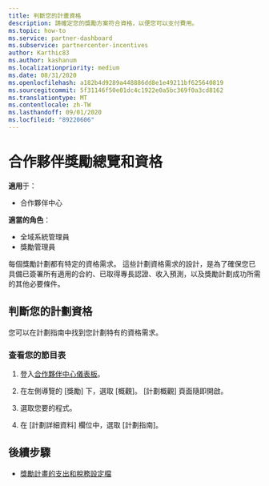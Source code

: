 ```yaml
---
title: 判斷您的計畫資格
description: 請確定您的獎勵方案符合資格，以便您可以支付費用。
ms.topic: how-to
ms.service: partner-dashboard
ms.subservice: partnercenter-incentives
author: Karthic83
ms.author: kashanum
ms.localizationpriority: medium
ms.date: 08/31/2020
ms.openlocfilehash: a182b4d9289a448886dd8e1e49211bf625640819
ms.sourcegitcommit: 5f31146f50e01dc4c1922e0a5bc369f0a3cd8162
ms.translationtype: MT
ms.contentlocale: zh-TW
ms.lasthandoff: 09/01/2020
ms.locfileid: "89220606"
---
```

# <a name="partner-incentives-overview-and-eligibility"></a>合作夥伴獎勵總覽和資格 

**適用**于：

- 合作夥伴中心

**適當的角色**：

- 全域系統管理員
- 獎勵管理員

 每個獎勵計劃都有特定的資格需求。 這些計劃資格需求的設計，是為了確保您已具備已簽署所有適用的合約、已取得專長認證、收入預測，以及獎勵計劃成功所需的其他必要條件。

## <a name="determining-your-program-eligibility"></a>判斷您的計劃資格

您可以在計劃指南中找到您計劃特有的資格需求。 

### <a name="to-see-your-program-guide"></a>查看您的節目表

1. 登入[合作夥伴中心儀表板](https://partner.microsoft.com/dashboard/)。

2. 在左側導覽的 [獎勵] 下，選取 [概觀]。 [計劃概觀] 頁面隨即開啟。

3. 選取您要的程式。

4. 在 [計劃詳細資料] 欄位中，選取 [計劃指南]。

## <a name="next-steps"></a>後續步驟

- [獎勵計畫的支出和稅務設定檔](incentives-create-and-manage-your-payout-and-tax-profiles.md)